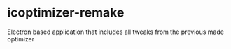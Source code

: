 # icoptimizer-remake
Electron based application that includes all tweaks from the previous made optimizer
